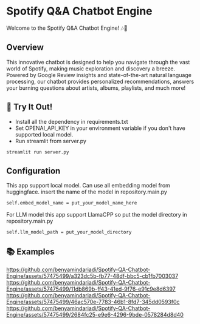 # Spotify Q&A Chatbot Engine

Welcome to the Spotify Q&A Chatbot Engine! 🎶🤖

## Overview
This innovative chatbot is designed to help you navigate through the vast world of Spotify, making music exploration 
and discovery a breeze. Powered by Google Review insights and state-of-the-art natural language processing, 
our chatbot provides personalized recommendations, answers your burning questions about artists, albums, playlists, 
and much more!

## 🚀 Try It Out!
- Install all the dependency in requirements.txt
- Set OPENAI_API_KEY in your environment variable if you don't have supported local model.
- Run streamlit from server.py
```bash
streamlit run server.py
```

## Configuration
This app support local model. 
Can use all embedding model from huggingface.
insert the name of the model in repository.main.py 
```bash
self.embed_model_name = put_your_model_name_here
```
For LLM model this app support LlamaCPP so put the model directory in repository.main.py 
```bash
self.llm_model_path = put_your_model_directory
```

## 📚 Examples
https://github.com/benyamindariadi/Spotify-QA-Chatbot-Engine/assets/57475499/a323dc5b-fb77-48df-bbc5-cb1fb7003037
https://github.com/benyamindariadi/Spotify-QA-Chatbot-Engine/assets/57475499/11db869b-ff43-41ed-9f76-e91c9e8d6397
https://github.com/benyamindariadi/Spotify-QA-Chatbot-Engine/assets/57475499/46ac570e-7783-46b1-8fd7-345dd0593f0c
https://github.com/benyamindariadi/Spotify-QA-Chatbot-Engine/assets/57475499/2684fc25-e9e6-4296-9bde-0578284d8d40
